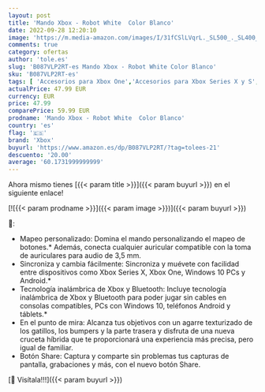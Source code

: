 ```yaml
---
layout: post
title: 'Mando Xbox - Robot White  Color Blanco'
date: 2022-09-28 12:20:10
image: 'https://m.media-amazon.com/images/I/31fCSlLVqrL._SL500_._SL400_.jpg'
comments: true
category: ofertas
author: 'tole.es'
slug: 'B087VLP2RT-es Mando Xbox - Robot White Color Blanco'
sku: 'B087VLP2RT-es'
tags: [ 'Accesorios para Xbox One','Accesorios para Xbox Series X y S','Electrónica','Hardware y juegos para Xbox One','Hardware y juegos para Xbox Series X y S','Mandos y controles para Xbox One','Videojuegos','xbox','🇪🇸', ]
actualPrice: 47.99 EUR
currency: EUR
price: 47.99
comparePrice: 59.99 EUR
prodname: 'Mando Xbox - Robot White  Color Blanco'
country: 'es'
flag: '🇪🇸'
brand: 'Xbox'
buyurl: 'https://www.amazon.es/dp/B087VLP2RT/?tag=tolees-21'
descuento: '20.00'
average: '60.1731999999999'
---
```


Ahora mismo tienes [{{< param title >}}]({{< param buyurl >}}) en el siguiente enlace!

[![{{< param prodname >}}]({{< param image >}})]({{< param buyurl >}})

🔎:

- Mapeo personalizado: Domina el mando personalizando el mapeo de botones.* Además, conecta cualquier auricular compatible con la toma de auriculares para audio de 3,5 mm.
- Sincroniza y cambia fácilmente: Sincroniza y muévete con facilidad entre dispositivos como Xbox Series X, Xbox One, Windows 10 PCs y Android.*
- Tecnología inalámbrica de Xbox y Bluetooth: Incluye tecnología inalámbrica de Xbox y Bluetooth para poder jugar sin cables en consolas compatibles, PCs con Windows 10, teléfonos Android y táblets.*
- En el punto de mira: Alcanza tus objetivos con un agarre texturizado de los gatillos, los bumpers y la parte trasera y disfruta de una nueva cruceta híbrida que te proporcionará una experiencia más precisa, pero igual de familiar.
- Botón Share: Captura y comparte sin problemas tus capturas de pantalla, grabaciones y más, con el nuevo botón Share.

[🛒 Visítala!!!]({{< param buyurl >}})
